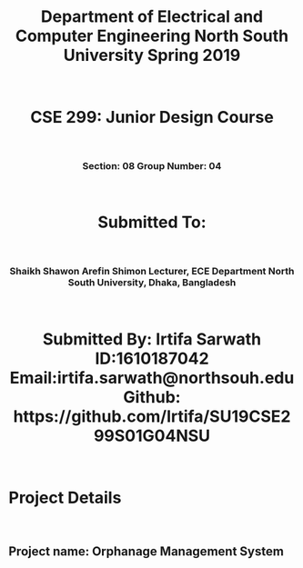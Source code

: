 <html>
<head>

</head>
<body>

<h1 align='center'>
Department of Electrical and Computer Engineering
North South University
Spring 2019 </h1> <br>
<h1 align='center'>CSE 299: Junior Design Course</h1> <br>
<h3 align='center'>Section: 08
Group Number: 04 </h3> <br>
<h1 align='center'>Submitted To:</h1> <br>

<h3 align='center'> Shaikh Shawon Arefin Shimon
Lecturer, ECE Department
North South University, Dhaka, Bangladesh
</h3> <br>

<h1 align='center'>Submitted By:
Irtifa Sarwath <br>
ID:1610187042 <br>
Email:irtifa.sarwath@northsouh.edu <br>
Github: https://github.com/Irtifa/SU19CSE299S01G04NSU <br></h1><br>
<h1>Project Details</h1> <br>
<h2>Project name: Orphanage Management System </h2> <br>
</body>
</html>
